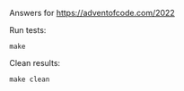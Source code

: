 Answers for https://adventofcode.com/2022

Run tests:

```
make
```

Clean results:

```
make clean
```
